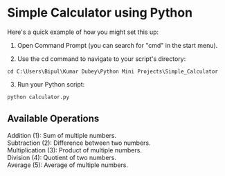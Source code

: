 # Simple Calculator using Python

Here's a quick example of how you might set this up:
1. Open Command Prompt (you can search for "cmd" in the start menu).

2. Use the cd command to navigate to your script's directory:
```
cd C:\Users\Bipul\Kumar Dubey\Python Mini Projects\Simple_Calculator
```
3. Run your Python script:
```bash
python calculator.py
```

## Available Operations 
Addition (1): Sum of multiple numbers. <br>
Subtraction (2): Difference between two numbers. <br>
Multiplication (3): Product of multiple numbers. <br>
Division (4): Quotient of two numbers. <br>
Average (5): Average of multiple numbers.



